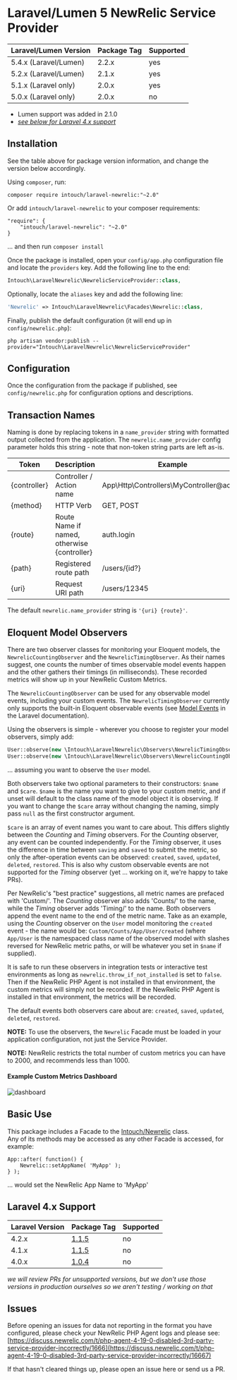 # Laravel/Lumen 5 NewRelic Service Provider

| Laravel/Lumen Version | Package Tag | Supported |
|-----------------|-------------|-----------|
| 5.4.x (Laravel/Lumen) | 2.2.x | yes |
| 5.2.x (Laravel/Lumen) | 2.1.x | yes |
| 5.1.x (Laravel only) | 2.0.x | yes |
| 5.0.x (Laravel only) | 2.0.x | no |

* Lumen support was added in 2.1.0
* *[see below for Laravel 4.x support](https://github.com/In-Touch/laravel-newrelic#laravel-4x-support)*

## Installation

See the table above for package version information, and change the version below accordingly.

Using `composer`, run:

    composer require intouch/laravel-newrelic:"~2.0"

Or add `intouch/laravel-newrelic` to your composer requirements:

    "require": {
        "intouch/laravel-newrelic": "~2.0"
    }

... and then run `composer install`

Once the package is installed, open your `config/app.php` configuration file and locate the `providers` key.  Add 
the following line to the end:

```php
Intouch\LaravelNewrelic\NewrelicServiceProvider::class,
```

Optionally, locate the `aliases` key and add the following line:

```php
'Newrelic' => Intouch\LaravelNewrelic\Facades\Newrelic::class,
```

Finally, publish the default configuration (it will end up in `config/newrelic.php`):

    php artisan vendor:publish --provider="Intouch\LaravelNewrelic\NewrelicServiceProvider"

## Configuration

Once the configuration from the package if published, see `config/newrelic.php` for configuration options and 
descriptions.

## Transaction Names

Naming is done by replacing tokens in a `name_provider` string with formatted output collected from the application.
The `newrelic.name_provider` config parameter holds this string - note that non-token string parts are left as-is.

| Token | Description | Example |
|-------|-------------|---------|
| {controller} | Controller / Action name                    | App\Http\Controllers\MyController@action |
| {method}     | HTTP Verb                                   | GET, POST |
| {route}      | Route Name if named, otherwise {controller} | auth.login |
| {path}       | Registered route path                       | /users/{id?} |
| {uri}        | Request URI path                            | /users/12345 |

The default `newrelic.name_provider` string is `'{uri} {route}'`.

## Eloquent Model Observers

There are two observer classes for monitoring your Eloquent models, the `NewrelicCountingObserver` and the
`NewrelicTimingObserver`.  As their names suggest, one counts the number of times observable model events happen and the
other gathers their timings (in milliseconds).  These recorded metrics will show up in your NewRelic Custom Metrics.

The `NewrelicCountingObserver` can be used for any observable model events, including your custom events.  The 
`NewrelicTimingObserver` currently only supports the built-in Eloquent observable events (see 
[Model Events](https://laravel.com/docs/5.1/eloquent#events) in the Laravel documentation).

Using the observers is simple - wherever you choose to register your model observers, simply add:

```php
User::observe(new \Intouch\LaravelNewrelic\Observers\NewrelicTimingObserver() );
User::observe(new \Intouch\LaravelNewrelic\Observers\NewrelicCountingObserver() );
```
    
... assuming you want to observe the `User` model.

Both observers take two optional parameters to their constructors: `$name` and `$care`.  `$name` is the name you want
to give to your custom metric, and if unset will default to the class name of the model object it is observing.  If you
want to change the `$care` array without changing the naming, simply pass `null` as the first constructor argument.

`$care` is an array of event names you want to care about.  This differs slightly between the *Counting* and
*Timing* observers.  For the *Counting* observer, any event can be counted independently.  For the *Timing*
observer, it uses the difference in time between `saving` and `saved` to submit the metric, so only the after-operation
events can be observed: `created`, `saved`, `updated`, `deleted`, `restored`.  This is also why custom observable events
are not supported for the *Timing* observer (yet ... working on it, we're happy to take PRs).

Per NewRelic's "best practice" suggestions, all metric names are prefaced with 'Custom/'.  The *Counting* observer 
also adds 'Counts/' to the name, while the *Timing* observer adds 'Timing/' to the name.  Both observers append
the event name to the end of the metric name.  Take as an example, using the *Counting* observer on the `User` model
monitoring the `created` event - the name would be: `Custom/Counts/App/User/created` (where `App/User` is the namespaced
class name of the observed model with slashes reversed for NewRelic metric paths, or will be whatever you set in `$name` 
if supplied).

It is safe to run these observers in integration tests or interactive test environments as long as 
`newrelic.throw_if_not_installed` is set to `false`.  Then if the NewRelic PHP Agent is not installed in that 
environment, the custom metrics will simply not be recorded.  If the NewRelic PHP Agent is installed in that 
environment, the metrics will be recorded.

The default events both observers care about are: `created`, `saved`, `updated`, `deleted`, `restored`.

**NOTE:** To use the observers, the `Newrelic` Facade must be loaded in your application configuration, not just the 
Service Provider.

**NOTE:** NewRelic restricts the total number of custom metrics you can have to 2000, and recommends less than 1000.

#### Example Custom Metrics Dashboard
![dashboard](dashboard.png)

## Basic Use

This package includes a Facade to the [Intouch/Newrelic](http://github.com/In-Touch/newrelic) class.  
Any of its methods may be accessed as any other Facade is accessed, for example:

    App::after( function() {
        Newrelic::setAppName( 'MyApp' );
    } );

... would set the NewRelic App Name to 'MyApp'

## Laravel 4.x Support

| Laravel Version | Package Tag | Supported |
|-----------------|-------------|-----------|
| 4.2.x | [1.1.5](https://github.com/In-Touch/laravel-newrelic/tree/1.1.5) | no |
| 4.1.x | [1.1.5](https://github.com/In-Touch/laravel-newrelic/tree/1.1.5) | no |
| 4.0.x | [1.0.4](https://github.com/In-Touch/laravel-newrelic/tree/1.0.4) | no |
*we will review PRs for unsupported versions, but we don't use those versions in production ourselves so we aren't
testing / working on that*

## Issues

Before opening an issues for data not reporting in the format you have configured, please check your NewRelic PHP Agent 
logs and please see:
[https://discuss.newrelic.com/t/php-agent-4-19-0-disabled-3rd-party-service-provider-incorrectly/1666](https://discuss.newrelic.com/t/php-agent-4-19-0-disabled-3rd-party-service-provider-incorrectly/16667)

If that hasn't cleared things up, please open an issue here or send us a PR. 
